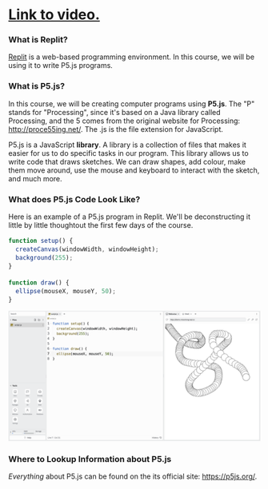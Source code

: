 # [Link to video.]()

### What is Replit?

[Replit](http://replit.com) is a web-based programming environment. In this course, we will be using it to write P5.js programs. 

### What is P5.js?

In this course, we will be creating computer programs using **P5.js**. The "P" stands for "Processing", since it's based on a Java library called Processing, and the 5 comes from the original website for Processing: http://proce55ing.net/. The .js is the file extension for JavaScript.

P5.js is a JavaScript **library**. A library is a collection of files that makes it easier for us to do specific tasks in our program. This library allows us to write code that draws sketches. We can draw shapes, add colour, make them move around, use the mouse and keyboard to interact with the sketch, and much more.

### What does P5.js Code Look Like?

Here is an example of a P5.js program in Replit. We'll be deconstructing it little by little thoughtout the first few days of the course.

```javascript
function setup() {
  createCanvas(windowWidth, windowHeight);
  background(255);
}

function draw() {
  ellipse(mouseX, mouseY, 50);
}
```
![](../../Images/Basic_Example_3.png)

### Where to Lookup Information about P5.js

*Everything* about P5.js can be found on the its official site: https://p5js.org/.
